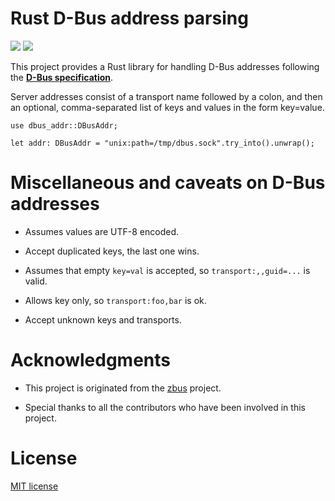 # Rust D-Bus address parsing

[![](https://docs.rs/dbus-addr/badge.svg)](https://docs.rs/dbus-addr/) [![](https://img.shields.io/crates/v/dbus-addr)](https://crates.io/crates/dbus-addr)

This project provides a Rust library for handling D-Bus addresses following the
**[D-Bus specification](https://dbus.freedesktop.org/doc/dbus-specification.html#addresses)**.

Server addresses consist of a transport name followed by a colon, and then an optional,
comma-separated list of keys and values in the form key=value.

```rust,no_run
use dbus_addr::DBusAddr;

let addr: DBusAddr = "unix:path=/tmp/dbus.sock".try_into().unwrap();
```

# Miscellaneous and caveats on D-Bus addresses

* Assumes values are UTF-8 encoded.

* Accept duplicated keys, the last one wins.

* Assumes that empty `key=val` is accepted, so `transport:,,guid=...` is valid.

* Allows key only, so `transport:foo,bar` is ok.

* Accept unknown keys and transports.

# Acknowledgments

* This project is originated from the [zbus](https://github.com/dbus2/zbus) project.

* Special thanks to all the contributors who have been involved in this project.

# License

[MIT license](LICENSE-MIT)
